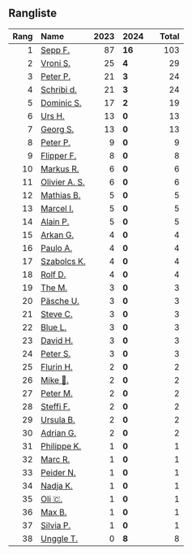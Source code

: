 ## Rangliste

|   Rang | Name                                                       |   2023 | 2024   |    |   Total |
|-------:|:-----------------------------------------------------------|-------:|:-------|:---|--------:|
|      1 | [Sepp F.](https://www.strava.com/athletes/16756310)        |     87 | **16** |    |     103 |
|      2 | [Vroni S.](https://www.strava.com/athletes/29514203)       |     25 | **4**  |    |      29 |
|      3 | [Peter P.](https://www.strava.com/athletes/25457664)       |     21 | **3**  |    |      24 |
|      4 | [Schribi d.](https://www.strava.com/athletes/11422737)     |     21 | **3**  |    |      24 |
|      5 | [Dominic S.](https://www.strava.com/athletes/55489726)     |     17 | **2**  |    |      19 |
|      6 | [Urs H.](https://www.strava.com/athletes/372431)           |     13 | **0**  |    |      13 |
|      7 | [Georg S.](https://www.strava.com/athletes/916353)         |     13 | **0**  |    |      13 |
|      8 | [Peter P.](https://www.strava.com/athletes/57591751)       |      9 | **0**  |    |       9 |
|      9 | [Flipper F.](https://www.strava.com/athletes/42768485)     |      8 | **0**  |    |       8 |
|     10 | [Markus R.](https://www.strava.com/athletes/4722924)       |      6 | **0**  |    |       6 |
|     11 | [Olivier A.  S.](https://www.strava.com/athletes/28727279) |      6 | **0**  |    |       6 |
|     12 | [Mathias B.](https://www.strava.com/athletes/49060784)     |      5 | **0**  |    |       5 |
|     13 | [Marcel I.](https://www.strava.com/athletes/7534298)       |      5 | **0**  |    |       5 |
|     14 | [Alain P.](https://www.strava.com/athletes/3430605)        |      5 | **0**  |    |       5 |
|     15 | [Arkan G.](https://www.strava.com/athletes/8800165)        |      4 | **0**  |    |       4 |
|     16 | [Paulo A.](https://www.strava.com/athletes/21995947)       |      4 | **0**  |    |       4 |
|     17 | [Szabolcs K.](https://www.strava.com/athletes/14460104)    |      4 | **0**  |    |       4 |
|     18 | [Rolf D.](https://www.strava.com/athletes/18050383)        |      4 | **0**  |    |       4 |
|     19 | [The M.](https://www.strava.com/athletes/6200327)          |      3 | **0**  |    |       3 |
|     20 | [Päsche U.](https://www.strava.com/athletes/28885166)      |      3 | **0**  |    |       3 |
|     21 | [Steve C.](https://www.strava.com/athletes/15992918)       |      3 | **0**  |    |       3 |
|     22 | [Blue L.](https://www.strava.com/athletes/84269972)        |      3 | **0**  |    |       3 |
|     23 | [David H.](https://www.strava.com/athletes/2116373)        |      3 | **0**  |    |       3 |
|     24 | [Peter S.](https://www.strava.com/athletes/8718070)        |      3 | **0**  |    |       3 |
|     25 | [Flurin H.](https://www.strava.com/athletes/60467988)      |      2 | **0**  |    |       2 |
|     26 | [Mike 🎲.](https://www.strava.com/athletes/6991554)         |      2 | **0**  |    |       2 |
|     27 | [Peter M.](https://www.strava.com/athletes/14946812)       |      2 | **0**  |    |       2 |
|     28 | [Steffi  F.](https://www.strava.com/athletes/96508304)     |      2 | **0**  |    |       2 |
|     29 | [Ursula B.](https://www.strava.com/athletes/7692435)       |      2 | **0**  |    |       2 |
|     30 | [Adrian G.](https://www.strava.com/athletes/18926488)      |      2 | **0**  |    |       2 |
|     31 | [Philippe K.](https://www.strava.com/athletes/10843886)    |      1 | **0**  |    |       1 |
|     32 | [Marc R.](https://www.strava.com/athletes/58984045)        |      1 | **0**  |    |       1 |
|     33 | [Peider N.](https://www.strava.com/athletes/22440929)      |      1 | **0**  |    |       1 |
|     34 | [Nadja K.](https://www.strava.com/athletes/16030256)       |      1 | **0**  |    |       1 |
|     35 | [Oli 🇨.](https://www.strava.com/athletes/31956795)         |      1 | **0**  |    |       1 |
|     36 | [Max B.](https://www.strava.com/athletes/24834013)         |      1 | **0**  |    |       1 |
|     37 | [Silvia P.](https://www.strava.com/athletes/14573315)      |      1 | **0**  |    |       1 |
|     38 | [Unggle T.](https://www.strava.com/athletes/22347544)      |      0 | **8**  |    |       8 |